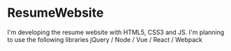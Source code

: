 # ResumeWebsite
I'm developing the resume website with HTML5, CSS3 and JS. I'm planning to use the following libraries jQuery / Node / Vue / React / Webpack
